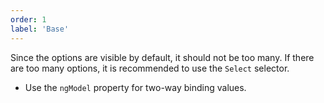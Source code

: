 ```yaml
---
order: 1
label: 'Base'
---
```


Since the options are visible by default, it should not be too many. If there are too many options, it is recommended to use the `Select` selector.

- Use the `ngModel` property for two-way binding values.
